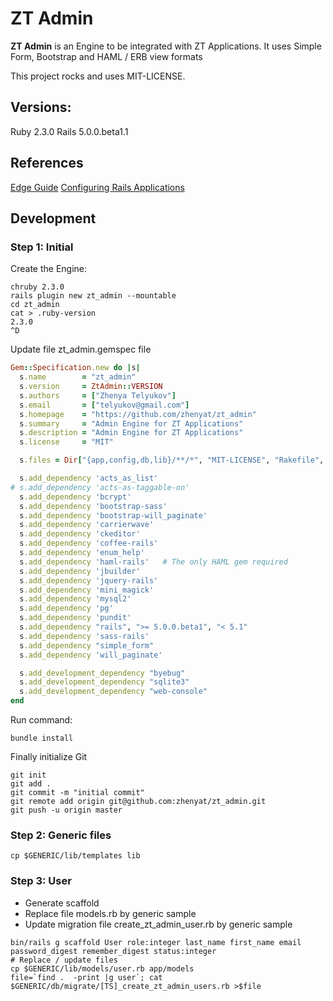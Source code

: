 # ZT Admin

**ZT Admin** is an Engine to be integrated with ZT Applications.
It uses Simple Form, Bootstrap and HAML / ERB view formats

This project rocks and uses MIT-LICENSE.

## Versions:
  Ruby 2.3.0
  Rails 5.0.0.beta1.1

## References
[Edge Guide](http://edgeguides.rubyonrails.org/engines.html)
[Configuring Rails Applications](http://guides.rubyonrails.org/v3.2/configuring.html)

## Development

### Step 1: Initial
Create the Engine:

```console
chruby 2.3.0
rails plugin new zt_admin --mountable
cd zt_admin
cat > .ruby-version
2.3.0
^D
```
Update file zt_admin.gemspec file

```ruby
Gem::Specification.new do |s|
  s.name        = "zt_admin"
  s.version     = ZtAdmin::VERSION
  s.authors     = ["Zhenya Telyukov"]
  s.email       = ["telyukov@gmail.com"]
  s.homepage    = "https://github.com/zhenyat/zt_admin"
  s.summary     = "Admin Engine for ZT Applications"
  s.description = "Admin Engine for ZT Applications"
  s.license     = "MIT"

  s.files = Dir["{app,config,db,lib}/**/*", "MIT-LICENSE", "Rakefile", "README.md"]

  s.add_dependency 'acts_as_list'
# s.add_dependency 'acts-as-taggable-on'
  s.add_dependency 'bcrypt'
  s.add_dependency 'bootstrap-sass'
  s.add_dependency 'bootstrap-will_paginate'
  s.add_dependency 'carrierwave'
  s.add_dependency 'ckeditor'
  s.add_dependency 'coffee-rails'
  s.add_dependency 'enum_help'
  s.add_dependency 'haml-rails'   # The only HAML gem required
  s.add_dependency 'jbuilder'
  s.add_dependency 'jquery-rails'
  s.add_dependency 'mini_magick'
  s.add_dependency 'mysql2'
  s.add_dependency 'pg'
  s.add_dependency 'pundit'
  s.add_dependency "rails", ">= 5.0.0.beta1", "< 5.1"
  s.add_dependency 'sass-rails'
  s.add_dependency "simple_form"
  s.add_dependency 'will_paginate'

  s.add_development_dependency "byebug"
  s.add_development_dependency "sqlite3"
  s.add_development_dependency "web-console"
end
```

Run command:
```console
bundle install
```

Finally initialize Git
```console
git init
git add .
git commit -m "initial commit"
git remote add origin git@github.com:zhenyat/zt_admin.git
git push -u origin master
```

### Step 2: Generic files
```console
cp $GENERIC/lib/templates lib
```

### Step 3: User

* Generate scaffold
* Replace file models.rb by generic sample
* Update migration file create_zt_admin_user.rb by generic sample
```console
bin/rails g scaffold User role:integer last_name first_name email password_digest remember_digest status:integer
# Replace / update files
cp $GENERIC/lib/models/user.rb app/models
file=`find .  -print |g user`; cat $GENERIC/db/migrate/[TS]_create_zt_admin_users.rb >$file
```
